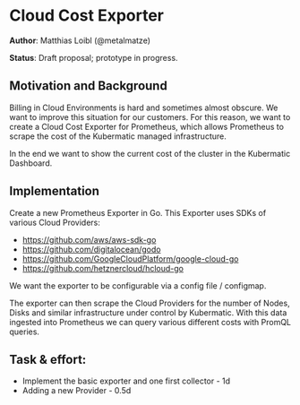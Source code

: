 # Cloud Cost Exporter

**Author**: Matthias Loibl (@metalmatze)

**Status**: Draft proposal; prototype in progress.

## Motivation and Background

Billing in Cloud Environments is hard and sometimes almost obscure.
We want to improve this situation for our customers.
For this reason, we want to create a Cloud Cost Exporter for Prometheus, which
allows Prometheus to scrape the cost of the Kubermatic managed infrastructure.

In the end we want to show the current cost of the cluster in the Kubermatic Dashboard.

## Implementation

Create a new Prometheus Exporter in Go.
This Exporter uses SDKs of various Cloud Providers:

* https://github.com/aws/aws-sdk-go
* https://github.com/digitalocean/godo
* https://github.com/GoogleCloudPlatform/google-cloud-go
* https://github.com/hetznercloud/hcloud-go

We want the exporter to be configurable via a config file / configmap.

The exporter can then scrape the Cloud Providers for the number of Nodes, Disks and similar infrastructure under control by Kubermatic.
With this data ingested into Prometheus we can query various different costs with PromQL queries.

## Task & effort:
* Implement the basic exporter and one first collector - 1d
* Adding a new Provider - 0.5d
